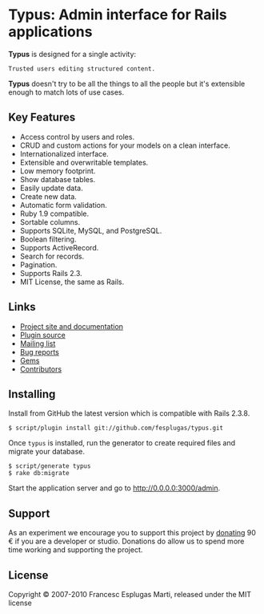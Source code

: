 # Typus: Admin interface for Rails applications

**Typus** is designed for a single activity:

    Trusted users editing structured content.

**Typus** doesn't try to be all the things to all the people but it's 
extensible enough to match lots of use cases.

## Key Features

- Access control by users and roles.
- CRUD and custom actions for your models on a clean interface.
- Internationalized interface.
- Extensible and overwritable templates.
- Low memory footprint.
- Show database tables.
- Easily update data.
- Create new data.
- Automatic form validation.
- Ruby 1.9 compatible.
- Sortable columns.
- Supports SQLite, MySQL, and PostgreSQL.
- Boolean filtering.
- Supports ActiveRecord.
- Search for records.
- Pagination.
- Supports Rails 2.3.
- MIT License, the same as Rails.

## Links

- [Project site and documentation](http://labs.intraducibles.com/projects/typus)
- [Plugin source](http://github.com/fesplugas/typus)
- [Mailing list](http://groups.google.com/group/typus)
- [Bug reports](http://github.com/fesplugas/typus/issues)
- [Gems](http://gemcutter.org/gems/typus)
- [Contributors](http://github.com/fesplugas/typus/contributors)

## Installing

Install from GitHub the latest version which is compatible with Rails 2.3.8.

    $ script/plugin install git://github.com/fesplugas/typus.git

Once `typus` is installed, run the generator to create required files 
and migrate your database.

    $ script/generate typus
    $ rake db:migrate

Start the application server and go to <http://0.0.0.0:3000/admin>.

## Support

As an experiment we encourage you to support this project by 
[donating][1] 90 &euro; if you are a developer or studio. Donations do 
allow us to spend more time working and supporting the project.

## License

Copyright &copy; 2007-2010 Francesc Esplugas Marti, released under the 
MIT license

[1]:http://labs.intraducibles.com/projects/typus/donate
